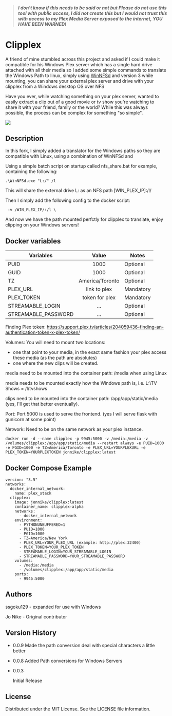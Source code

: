 > #### **_I don't know if this needs to be said or not but Please do not use this tool with public access, I did not create this but I would not trust this with access to my Plex Media Server exposed to the internet, YOU HAVE BEEN WARNED!_**

# Clipplex

A friend of mine stumbled across this project and asked if I could make it compatible for his Windows Plex server which has a single hard drive attached with all their media so I added some simple commands to translate the Windows Path to linux, simply using [WinNFSd](https://github.com/winnfsd/winnfsd) and version 3 while mounting, you can share your external plex server and drive with your clipplex from a Windows desktop OS over NFS

Have you ever, while watching something on your plex server, wanted to easily extract a clip out of a good movie or tv show you're watching to share it with your friend, family or the world? While this was always possible, the process can be complex for something "so simple".

![](https://github.com/ssgoku129/clipplex/blob/master/example.gif)

## Description

In this fork, I simply added a translator for the Windows paths so they are compatible with Linux, using a combination of WinNFSd and

Using a simple batch script on startup called nfs_share.bat for example, containing the following:

```.\WinNFSd.exe "L:/" /l```

This will share the external drive L: as an NFS path [WIN_PLEX_IP]:/l/

Then I simply add the following config to the docker script:

 ``` -v /WIN_PLEX_IP/:/l \```

And now we have the path mounted perfctly for clipplex to translate, enjoy clipping on your Windows servers!

## Docker variables

| Variables            | Value            | Notes     |
| ---------------------|:----------------:| ----------|
| PUID                 | 1000             | Optional  |
| GUID                 | 1000             | Optional  |
| TZ                   | America/Toronto  | Optional  |
| PLEX_URL             | link to plex     | Mandatory |
| PLEX_TOKEN           | token for plex   | Mandatory |
| STREAMABLE_LOGIN     | ...              | Optional  |
| STREAMABLE_PASSWORD  | ...              | Optional  |

Finding Plex token: https://support.plex.tv/articles/204059436-finding-an-authentication-token-x-plex-token/

Volumes: You will need to mount two locations:
* one that point to your media, in the exact same fashion your plex access these media (as the path are absolutes) 
* one where the new clips will be created.

media need to be mounted into the container path: /media when using Linux

media needs to be mounted exactly how the Windows path is, i.e. L:\TV Shows = /l/tvshows

clips need to be mounted into the container path: /app/app/static/media (yes, I'll get that better eventually).

Port: Port 5000 is used to serve the frontend. (yes I will serve flask with gunicorn at some point)

Network: Need to be on the same network as your plex instance.

```
docker run -d --name clipplex -p 9945:5000 -v /media:/media -v /volumes/clipplex:/app/app/static/media --restart always -e PUID=1000 -e PGID=1000 -e TZ=America/Toronto -e PLEX_URL=YOURPLEXURL -e PLEX_TOKEN=YOURPLEXTOKEN jonnike/clipplex:latest
```

## Docker Compose Example
```
version: "3.5"
networks:
  docker_internal_network:
    name: plex_stack
  clipplex:
    image: jonnike/clipplex:latest
    container_name: clipplex-alpha
    networks:
      - docker_internal_network
    environment:
      - PYTHONUNBUFFERED=1
      - PUID=1000
      - PGID=1000
      - TZ=America/New_York
      - PLEX_URL=YOUR_PLEX_URL (example: http://plex:32400)
      - PLEX_TOKEN=YOUR_PLEX_TOKEN
      - STREAMABLE_LOGIN=YOUR_STREAMABLE_LOGIN
      - STREAMABLE_PASSWORD=YOUR_STREAMABLE_PASSWORD
    volumes:
      - /media:/media
      - /volumes/clipplex:/app/app/static/media
    ports:
      - 9945:5000
```

## Authors

ssgoku129 - expanded for use with Windows

Jo Nike - Original contributor

## Version History
* 0.0.9
    Made the path conversion deal with special characters a little better

* 0.0.8
    Added Path conversions for Windows Servers

* 0.0.3
    
    Initial Release

## License

Distributed under the MIT License. See the LICENSE file information.
